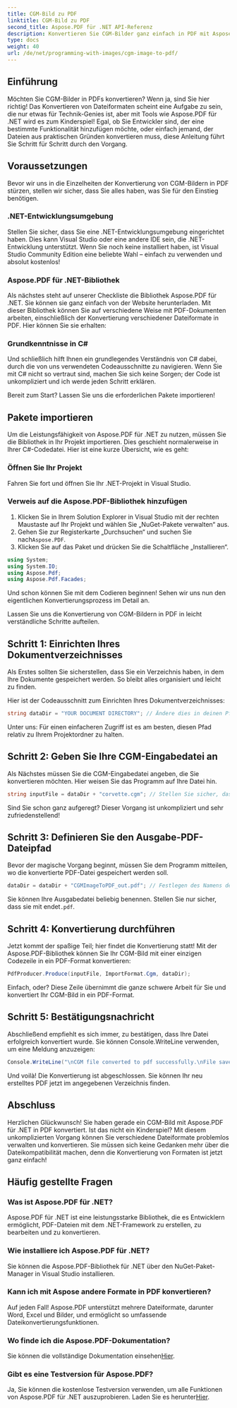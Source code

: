 ```yaml
---
title: CGM-Bild zu PDF
linktitle: CGM-Bild zu PDF
second_title: Aspose.PDF für .NET API-Referenz
description: Konvertieren Sie CGM-Bilder ganz einfach in PDF mit Aspose.PDF für .NET. Folgen Sie dieser einfachen Schritt-für-Schritt-Anleitung und optimieren Sie Ihren Dateikonvertierungsprozess.
type: docs
weight: 40
url: /de/net/programming-with-images/cgm-image-to-pdf/
---
```

## Einführung

Möchten Sie CGM-Bilder in PDFs konvertieren? Wenn ja, sind Sie hier richtig! Das Konvertieren von Dateiformaten scheint eine Aufgabe zu sein, die nur etwas für Technik-Genies ist, aber mit Tools wie Aspose.PDF für .NET wird es zum Kinderspiel! Egal, ob Sie Entwickler sind, der eine bestimmte Funktionalität hinzufügen möchte, oder einfach jemand, der Dateien aus praktischen Gründen konvertieren muss, diese Anleitung führt Sie Schritt für Schritt durch den Vorgang.

## Voraussetzungen

Bevor wir uns in die Einzelheiten der Konvertierung von CGM-Bildern in PDF stürzen, stellen wir sicher, dass Sie alles haben, was Sie für den Einstieg benötigen.

### .NET-Entwicklungsumgebung

Stellen Sie sicher, dass Sie eine .NET-Entwicklungsumgebung eingerichtet haben. Dies kann Visual Studio oder eine andere IDE sein, die .NET-Entwicklung unterstützt. Wenn Sie noch keine installiert haben, ist Visual Studio Community Edition eine beliebte Wahl – einfach zu verwenden und absolut kostenlos!

### Aspose.PDF für .NET-Bibliothek

Als nächstes steht auf unserer Checkliste die Bibliothek Aspose.PDF für .NET. Sie können sie ganz einfach von der Website herunterladen. Mit dieser Bibliothek können Sie auf verschiedene Weise mit PDF-Dokumenten arbeiten, einschließlich der Konvertierung verschiedener Dateiformate in PDF. Hier können Sie sie erhalten:

### Grundkenntnisse in C#

Und schließlich hilft Ihnen ein grundlegendes Verständnis von C# dabei, durch die von uns verwendeten Codeausschnitte zu navigieren. Wenn Sie mit C# nicht so vertraut sind, machen Sie sich keine Sorgen; der Code ist unkompliziert und ich werde jeden Schritt erklären.

Bereit zum Start? Lassen Sie uns die erforderlichen Pakete importieren!

## Pakete importieren

Um die Leistungsfähigkeit von Aspose.PDF für .NET zu nutzen, müssen Sie die Bibliothek in Ihr Projekt importieren. Dies geschieht normalerweise in Ihrer C#-Codedatei. Hier ist eine kurze Übersicht, wie es geht:

### Öffnen Sie Ihr Projekt

Fahren Sie fort und öffnen Sie Ihr .NET-Projekt in Visual Studio. 

### Verweis auf die Aspose.PDF-Bibliothek hinzufügen

1. Klicken Sie in Ihrem Solution Explorer in Visual Studio mit der rechten Maustaste auf Ihr Projekt und wählen Sie „NuGet-Pakete verwalten“ aus.
2.  Gehen Sie zur Registerkarte „Durchsuchen“ und suchen Sie nach`Aspose.PDF`.
3. Klicken Sie auf das Paket und drücken Sie die Schaltfläche „Installieren“.

```csharp
using System;
using System.IO;
using Aspose.Pdf;
using Aspose.Pdf.Facades;
```

Und schon können Sie mit dem Codieren beginnen! Sehen wir uns nun den eigentlichen Konvertierungsprozess im Detail an.

Lassen Sie uns die Konvertierung von CGM-Bildern in PDF in leicht verständliche Schritte aufteilen.

## Schritt 1: Einrichten Ihres Dokumentverzeichnisses

Als Erstes sollten Sie sicherstellen, dass Sie ein Verzeichnis haben, in dem Ihre Dokumente gespeichert werden. So bleibt alles organisiert und leicht zu finden. 

Hier ist der Codeausschnitt zum Einrichten Ihres Dokumentverzeichnisses:

```csharp
string dataDir = "YOUR DOCUMENT DIRECTORY"; // Ändere dies in deinen Pfad
```

Unter uns: Für einen einfacheren Zugriff ist es am besten, diesen Pfad relativ zu Ihrem Projektordner zu halten.

## Schritt 2: Geben Sie Ihre CGM-Eingabedatei an

Als Nächstes müssen Sie die CGM-Eingabedatei angeben, die Sie konvertieren möchten. Hier weisen Sie das Programm auf Ihre Datei hin.

```csharp
string inputFile = dataDir + "corvette.cgm"; // Stellen Sie sicher, dass diese Datei in Ihrem Verzeichnis vorhanden ist
```

Sind Sie schon ganz aufgeregt? Dieser Vorgang ist unkompliziert und sehr zufriedenstellend!

## Schritt 3: Definieren Sie den Ausgabe-PDF-Dateipfad

Bevor der magische Vorgang beginnt, müssen Sie dem Programm mitteilen, wo die konvertierte PDF-Datei gespeichert werden soll.

```csharp
dataDir = dataDir + "CGMImageToPDF_out.pdf"; // Festlegen des Namens der PDF-Ausgabedatei
```

 Sie können Ihre Ausgabedatei beliebig benennen. Stellen Sie nur sicher, dass sie mit endet`.pdf`.

## Schritt 4: Konvertierung durchführen

Jetzt kommt der spaßige Teil; hier findet die Konvertierung statt! Mit der Aspose.PDF-Bibliothek können Sie Ihr CGM-Bild mit einer einzigen Codezeile in ein PDF-Format konvertieren:

```csharp
PdfProducer.Produce(inputFile, ImportFormat.Cgm, dataDir);
```

Einfach, oder? Diese Zeile übernimmt die ganze schwere Arbeit für Sie und konvertiert Ihr CGM-Bild in ein PDF-Format.

## Schritt 5: Bestätigungsnachricht

Abschließend empfiehlt es sich immer, zu bestätigen, dass Ihre Datei erfolgreich konvertiert wurde. Sie können Console.WriteLine verwenden, um eine Meldung anzuzeigen:

```csharp
Console.WriteLine("\nCGM file converted to pdf successfully.\nFile saved at " + dataDir);
```

Und voilà! Die Konvertierung ist abgeschlossen. Sie können Ihr neu erstelltes PDF jetzt im angegebenen Verzeichnis finden.

## Abschluss

Herzlichen Glückwunsch! Sie haben gerade ein CGM-Bild mit Aspose.PDF für .NET in PDF konvertiert. Ist das nicht ein Kinderspiel? Mit diesem unkomplizierten Vorgang können Sie verschiedene Dateiformate problemlos verwalten und konvertieren. Sie müssen sich keine Gedanken mehr über die Dateikompatibilität machen, denn die Konvertierung von Formaten ist jetzt ganz einfach!

## Häufig gestellte Fragen

### Was ist Aspose.PDF für .NET?  
Aspose.PDF für .NET ist eine leistungsstarke Bibliothek, die es Entwicklern ermöglicht, PDF-Dateien mit dem .NET-Framework zu erstellen, zu bearbeiten und zu konvertieren.

### Wie installiere ich Aspose.PDF für .NET?  
Sie können die Aspose.PDF-Bibliothek für .NET über den NuGet-Paket-Manager in Visual Studio installieren.

### Kann ich mit Aspose andere Formate in PDF konvertieren?  
Auf jeden Fall! Aspose.PDF unterstützt mehrere Dateiformate, darunter Word, Excel und Bilder, und ermöglicht so umfassende Dateikonvertierungsfunktionen.

### Wo finde ich die Aspose.PDF-Dokumentation?  
 Sie können die vollständige Dokumentation einsehen[Hier](https://reference.aspose.com/pdf/net/).

### Gibt es eine Testversion für Aspose.PDF?  
 Ja, Sie können die kostenlose Testversion verwenden, um alle Funktionen von Aspose.PDF für .NET auszuprobieren. Laden Sie es herunter[Hier](https://releases.aspose.com/).